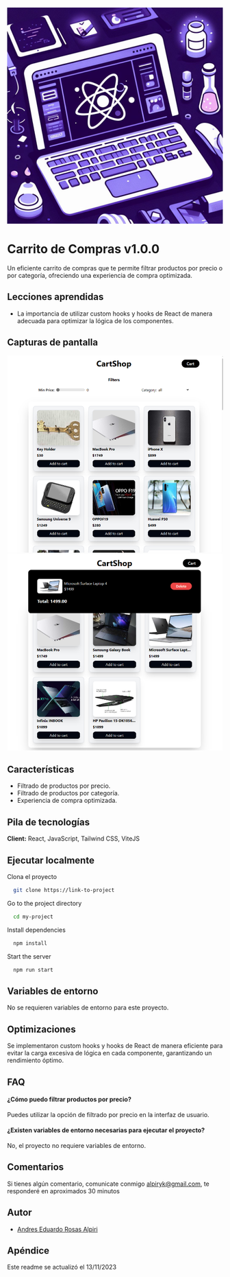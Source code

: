 ![Logo](../../logovitrinareact.jpg)

# Carrito de Compras v1.0.0

Un eficiente carrito de compras que te permite filtrar productos por precio o por categoría, ofreciendo una experiencia de compra optimizada.

## Lecciones aprendidas

- La importancia de utilizar custom hooks y hooks de React de manera adecuada para optimizar la lógica de los componentes.

## Capturas de pantalla

![App Screenshot](./sourceReadme/carrito1.png 'carrito')
![App Screenshot](./sourceReadme/carrito2.png 'carrito 2')

## Características

- Filtrado de productos por precio.
- Filtrado de productos por categoría.
- Experiencia de compra optimizada.

## Pila de tecnologías

**Client:** React, JavaScript, Tailwind CSS, ViteJS

## Ejecutar localmente

Clona el proyecto

```bash
  git clone https://link-to-project
```

Go to the project directory

```bash
  cd my-project
```

Install dependencies

```bash
  npm install
```

Start the server

```bash
  npm run start
```


## Variables de entorno

No se requieren variables de entorno para este proyecto.

## Optimizaciones

Se implementaron custom hooks y hooks de React de manera eficiente para evitar la carga excesiva de lógica en cada componente, garantizando un rendimiento óptimo.


## FAQ

#### ¿Cómo puedo filtrar productos por precio?

Puedes utilizar la opción de filtrado por precio en la interfaz de usuario.

#### ¿Existen variables de entorno necesarias para ejecutar el proyecto?

No, el proyecto no requiere variables de entorno.

## Comentarios

Si tienes algún comentario, comunicate conmigo alpiryk@gmail.com, te responderé en aproximados 30 minutos

## Autor

- [Andres Eduardo Rosas Alpiri](https://github.com/XxElInmortalXx)

## Apéndice

Este readme se actualizó el 13/11/2023